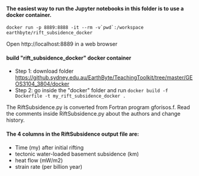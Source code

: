 #### The easiest way to run the Jupyter notebooks in this folder is to use a docker container.

```docker run -p 8889:8888 -it --rm -v`pwd`:/workspace earthbyte/rift_subsidence_docker```

Open http://localhost:8889 in a web browser

#### build "rift_subsidence_docker" docker container

* Step 1: download folder https://github.sydney.edu.au/EarthByte/TeachingToolkit/tree/master/GEOS3104_3804/docker
* Step 2: go inside the "docker" folder and run `docker build -f Dockerfile -t my_rift_subsidence_docker .`

The RiftSubsidence.py is converted from Fortran program gforisos.f. Read the comments inside RiftSubsidence.py about the authors and change history.

#### The 4 columns in the RiftSubsidence output file are:
* Time (my) after initial rifting
* tectonic water-loaded basement subsidence (km)
* heat flow (mW/m2) 
* strain rate (per billion year)

